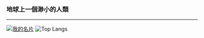 ###  地球上一個渺小的人類
---
[![我的名片](https://github-readme-stats.vercel.app/api?username=c-xuan&locale=zh-tw&show_icons=true&theme=dark&hide_title=true&hide=contribs,prs)](https://github.com/anuraghazra/github-readme-stats)
![Top Langs](https://github-readme-stats.vercel.app/api/top-langs/?username=anuraghazra&hide_progress=true)
